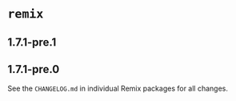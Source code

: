# `remix`

## 1.7.1-pre.1

## 1.7.1-pre.0

See the `CHANGELOG.md` in individual Remix packages for all changes.
